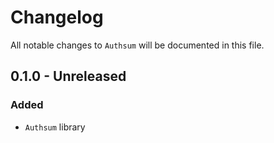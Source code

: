 # Changelog

All notable changes to `Authsum` will be documented in this file.

## 0.1.0 - Unreleased

### Added
- `Authsum` library
